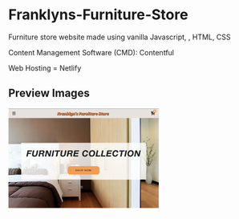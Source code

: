 # Franklyns-Furniture-Store
Furniture store website made using vanilla Javascript, , HTML, CSS

Content Management Software (CMD): Contentful

Web Hosting = Netlify


<h2>Preview Images</h2>

<img src="./images/screenShot1.png" width="300px">

